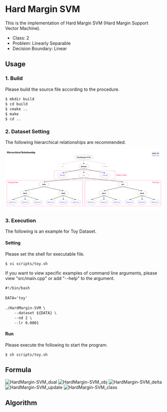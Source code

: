 # Hard Margin SVM

This is the implementation of Hard Margin SVM (Hard Margin Support Vector Machine).

- Class: 2
- Problem: Linearly Separable
- Decision Boundary: Linear


## Usage

### 1. Build
Please build the source file according to the procedure.
~~~
$ mkdir build
$ cd build
$ cmake ..
$ make
$ cd ..
~~~

### 2. Dataset Setting

The following hierarchical relationships are recommended.

![HardMargin-SVM_dataset](datasets/dataset.png)

### 3. Execution

The following is an example for Toy Dataset.

#### Setting
Please set the shell for executable file.
~~~
$ vi scripts/toy.sh
~~~
If you want to view specific examples of command line arguments, please view "src/main.cpp" or add "--help" to the argument.
~~~
#!/bin/bash

DATA='toy'

./HardMargin-SVM \
    --dataset ${DATA} \
    --nd 2 \
    --lr 0.0001
~~~

#### Run
Please execute the following to start the program.
~~~
$ sh scripts/toy.sh
~~~

## Formula

![HardMargin-SVM_dual](https://user-images.githubusercontent.com/56967584/130267566-f6f7e656-2c39-4db2-8ba4-51fc3cf0354a.png)
![HardMargin-SVM_obj](https://user-images.githubusercontent.com/56967584/130267582-afff3278-3204-4d4b-aae1-1c3703822838.png)
![HardMargin-SVM_delta](https://user-images.githubusercontent.com/56967584/130267591-637f03d0-7ee1-4585-8ada-078b918e66e5.png)
![HardMargin-SVM_update](https://user-images.githubusercontent.com/56967584/130267594-8cff7a82-6645-4d4a-a4aa-1b87b966df2d.png)
![HardMargin-SVM_class](https://user-images.githubusercontent.com/56967584/130281675-ffc26b7c-bfd6-445b-8dd1-7cd7858b1843.png)


## Algorithm
